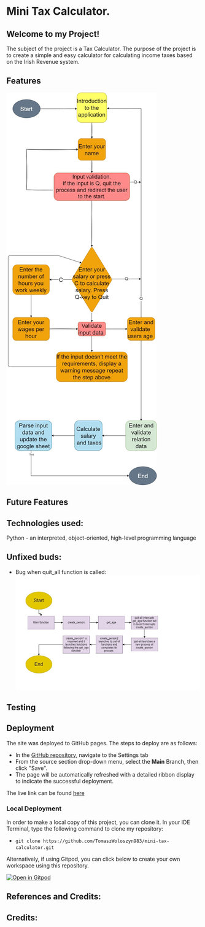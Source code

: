 # Mini Tax Calculator.

## Welcome to my Project! 


The subject of the project is a Tax Calculator. The purpose of the project is to create 
a simple and easy calculator for calculating income taxes based on the Irish Revenue system.


## Features

![Flowchart image](documentation/images/tax_calc_flowchart.jpg)
 
## Future Features
  

## Technologies used:
  
Python - an interpreted, object-oriented, high-level programming language

## Unfixed buds:

- Bug when quit_all function is called:
![quit flowchart](documentation/images/Quit_flowchart.jpg)

## Testing
<!-- Every page in this project was validation tested and it is responsive for every type of devices from desktop computers to mobile phone screen.
More details about tesings are available in the separate testing section [here](testing.md) or in the dedicated file testing.md -->




## Deployment

The site was deployed to GitHub pages. The steps to deploy are as follows: 
  - In the [GitHub repository](https://github.com/TomaszWoloszyn983/mini-tax-calculator), navigate to the Settings tab 
  - From the source section drop-down menu, select the **Main** Branch, then click "Save".
  - The page will be automatically refreshed with a detailed ribbon display to indicate the successful deployment.

The live link can be found [here](https://mini-tax-calculator.herokuapp.com/)

### Local Deployment

In order to make a local copy of this project, you can clone it. In your IDE Terminal, type the following command to clone my repository:

- `git clone https://github.com/TomaszWoloszyn983/mini-tax-calculator.git`

Alternatively, if using Gitpod, you can click below to create your own workspace using this repository.

[![Open in Gitpod](https://gitpod.io/button/open-in-gitpod.svg)](https://gitpod.io/#https://github.com/TomaszWoloszyn983/mini-tax-calculator)


## References and Credits:


## Credits:
<!-- I would like to especially thank to Tim Nelson from Code Institute for his great support. -->
